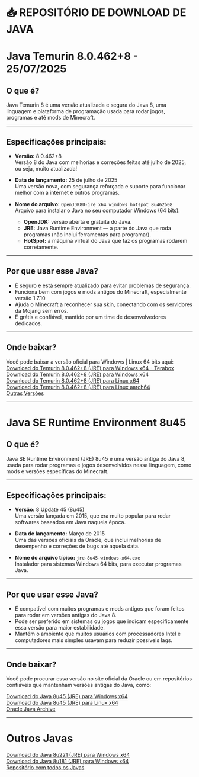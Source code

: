 # 📥 REPOSITÓRIO DE DOWNLOAD DE JAVA

# Java Temurin 8.0.462+8 - 25/07/2025

## O que é?

Java Temurin 8 é uma versão atualizada e segura do Java 8, uma linguagem e plataforma de programação usada para rodar jogos, programas e até mods de Minecraft.

---

## Especificações principais:

- **Versão:** 8.0.462+8  
  Versão 8 do Java com melhorias e correções feitas até julho de 2025, ou seja, muito atualizada!

- **Data de lançamento:** 25 de julho de 2025  
  Uma versão nova, com segurança reforçada e suporte para funcionar melhor com a internet e outros programas.

- **Nome do arquivo:** `OpenJDK8U-jre_x64_windows_hotspot_8u462b08`  
  Arquivo para instalar o Java no seu computador Windows (64 bits).  
  - **OpenJDK:** versão aberta e gratuita do Java.  
  - **JRE:** Java Runtime Environment — a parte do Java que roda programas (não inclui ferramentas para programar).  
  - **HotSpot:** a máquina virtual do Java que faz os programas rodarem corretamente.

---

## Por que usar esse Java?

- É seguro e está sempre atualizado para evitar problemas de segurança.  
- Funciona bem com jogos e mods antigos do Minecraft, especialmente versão 1.7.10.  
- Ajuda o Minecraft a reconhecer sua skin, conectando com os servidores da Mojang sem erros.  
- É grátis e confiável, mantido por um time de desenvolvedores dedicados.

---

## Onde baixar?

Você pode baixar a versão oficial para Windows | Linux 64 bits aqui:  
[Download do Temurin 8.0.462+8 (JRE) para Windows x64 - Terabox](https://1024terabox.com/s/1Q0JUMeX3o_skacPOLS6YfA)<br>
[Download do Temurin 8.0.462+8 (JRE) para Windows x64](https://adoptium.net/pt-BR/download?link=https%3A%2F%2Fgithub.com%2Fadoptium%2Ftemurin8-binaries%2Freleases%2Fdownload%2Fjdk8u462-b08%2FOpenJDK8U-jdk_x64_windows_hotspot_8u462b08.msi&vendor=Adoptium)<br>
[Download do Temurin 8.0.462+8 (JRE) para Linux x64](https://adoptium.net/pt-BR/download?link=https%3A%2F%2Fgithub.com%2Fadoptium%2Ftemurin8-binaries%2Freleases%2Fdownload%2Fjdk8u462-b08%2FOpenJDK8U-jre_x64_linux_hotspot_8u462b08.tar.gz&vendor=Adoptium)<br>
[Download do Temurin 8.0.462+8 (JRE) para Linux aarch64](https://adoptium.net/pt-BR/download?link=https%3A%2F%2Fgithub.com%2Fadoptium%2Ftemurin8-binaries%2Freleases%2Fdownload%2Fjdk8u462-b08%2FOpenJDK8U-jdk_aarch64_linux_hotspot_8u462b08.tar.gz&vendor=Adoptium)<br>
[Outras Versões](https://adoptium.net/pt-BR/temurin/releases?version=8)

---

# Java SE Runtime Environment 8u45

## O que é?

Java SE Runtime Environment (JRE) 8u45 é uma versão antiga do Java 8, usada para rodar programas e jogos desenvolvidos nessa linguagem, como mods e versões específicas do Minecraft.

---

## Especificações principais:

- **Versão:** 8 Update 45 (8u45)  
  Uma versão lançada em 2015, que era muito popular para rodar softwares baseados em Java naquela época.

- **Data de lançamento:** Março de 2015  
  Uma das versões oficiais da Oracle, que inclui melhorias de desempenho e correções de bugs até aquela data.

- **Nome do arquivo típico:** `jre-8u45-windows-x64.exe`  
  Instalador para sistemas Windows 64 bits, para executar programas Java.

---

## Por que usar esse Java?

- É compatível com muitos programas e mods antigos que foram feitos para rodar em versões antigas do Java 8.  
- Pode ser preferido em sistemas ou jogos que indicam especificamente essa versão para maior estabilidade.  
- Mantém o ambiente que muitos usuários com processadores Intel e computadores mais simples usavam para reduzir possíveis lags.

---

## Onde baixar?

Você pode procurar essa versão no site oficial da Oracle ou em repositórios confiáveis que mantenham versões antigas do Java, como:  

[Download do Java 8u45 (JRE) para Windows x64](https://1024terabox.com/s/1fQx_mmb1IwHFSNVld511-Q)<br>
[Download do Java 8u45 (JRE) para Linux x64](https://1024terabox.com/s/1oZbbS9uIbJEkMTZ66A-PeQ)<br>
[Oracle Java Archive](https://www.oracle.com/java/technologies/javase/javase8-archive-downloads.html)

---

# Outros Javas
[Download do Java 8u221 (JRE) para Windows x64](https://1024terabox.com/s/1tCTvrm0Q9v33QAMoVnSj3A)<br>
[Download do Java 8u181 (JRE) para Windows x64](https://1024terabox.com/s/1FUnaGfoclHPjtut8xBNIvQ)<br>
[Repositório com todos os Javas](https://1024terabox.com/s/1s84HEcCI0WZA1WX-Ld1gMg)
